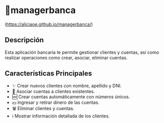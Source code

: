 
# 🏦managerbanca
(https://aliciaoe.github.io/managerbanca/)

## Descripción
Esta aplicación bancaria te permite gestionar clientes y cuentas, así como realizar operaciones como crear, asociar, eliminar cuentas.

## Características Principales
- ✨ Crear nuevos clientes con nombre, apellido y DNI.
- 🔄 Asociar cuentas a clientes existentes.
- 🆕 Crear cuentas automáticamente con números únicos.
- 💵 Ingresar y retirar dinero de las cuentas.
- 🗑️ Eliminar clientes y cuentas.
- ℹ️ Mostrar información detallada de los clientes.
